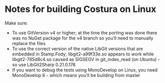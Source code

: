 # Notes for building Costura on Linux

Make sure:
* To use GitVersion v4 or higher; at the time the porting was done there was no NuGet package for the v4 branch so you'll need to manually replace the files
* To use the correct version of the native LibGit versions that are embedded in Stamp.Fody; libgit2-a99f33e.so appears to work while libgit2-785d8c4.so caused 
  as SIGSEGV in git_index_read (on Ubuntu) - so use LibGit2Sharp 0.21.0.176
* If you want to debug the tests using MonoDevelop on Linux, you need MonoDevelop 6 - which means you'll be building from master

